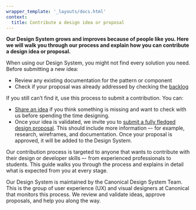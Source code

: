 ```yaml
---
wrapper_template: '_layouts/docs.html'
context:
  title: Contribute a design idea or proposal
---
```


**Our Design System grows and improves because of people like you. Here we will walk you through our process and explain how you can contribute a design idea or proposal.**

When using our Design System, you might not find every solution you need. Before submitting a new idea:

<!-- To do: add link to documentation in Figma whenever available -->

- Review any existing documentation for the pattern or component
- Check if your proposal was already addressed by checking the [backlog](https://github.com/canonical/vanilla-framework/issues)

If you still can’t find it, use this process to submit a contribution. You can:

- [Share an idea](/docs/contribute/idea) if you think something is missing and want to check with us before spending the time designing.
- Once your idea is validated, we invite you to [submit a fully fledged design proposal](/docs/contribute/design-proposal). This should include more information –- for example, research, wireframes, and documentation. Once your proposal is approved, it will be added to the Design System.

Our contribution process is targeted to anyone that wants to contribute with their design or developer skills –- from experienced professionals to students. This guide walks you through the process and explains in detail what is expected from you at every stage.

Our Design System is maintained by the Canonical Design System Team. This is the group of user experience (UX) and visual designers at Canonical that monitors this process. We review and validate ideas, approve proposals, and help you along the way.
